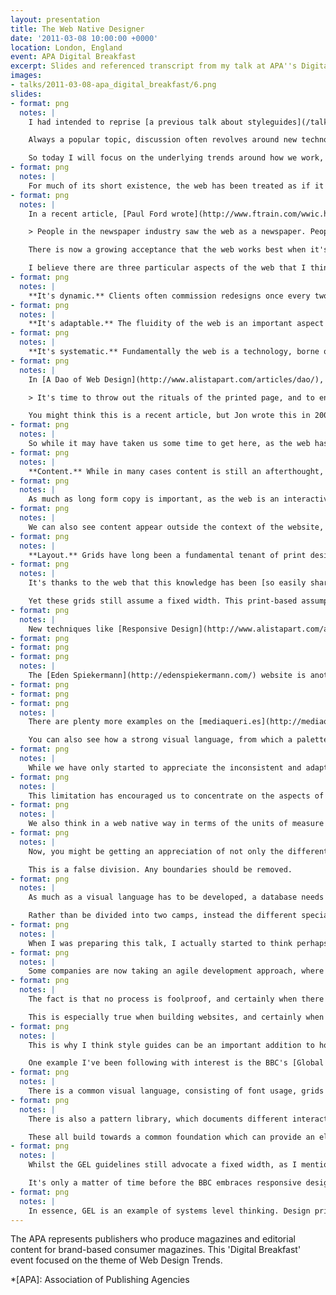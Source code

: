 ```yaml
---
layout: presentation
title: The Web Native Designer
date: '2011-03-08 10:00:00 +0000'
location: London, England
event: APA Digital Breakfast
excerpt: Slides and referenced transcript from my talk at APA''s Digital Breakfast
images:
- talks/2011-03-08-apa_digital_breakfast/6.png
slides:
- format: png
  notes: |
    I had intended to reprise [a previous talk about styleguides](/talks/2010/11/multipack_presents), but as I reviewed my slides, I started to think more about today's theme: Web Design Trends.

    Always a popular topic, discussion often revolves around new technologies and the latest fashions. Watching the latest trends can be fun, but be careful not to focus too much on what everyone else is doing. While can be helpful to learn about HTML5 or the latest JavaScript libraries, you should be thinking about design in terms of a particular project or brief.

    So today I will focus on the underlying trends around how we work, how we communicate with clients and our colleagues, and how we're starting to respect the web as a medium in its own right.
- format: png
  notes: |
    For much of its short existence, the web has been treated as if it were the printed page, and you can see this is some of the terms we use. Words such as 'page', but also phrases like 'above the fold'. Such misappropriation isn't new. During the early development of television for example, it was often referred to as 'radio with pictures'.
- format: png
  notes: |
    In a recent article, [Paul Ford wrote](http://www.ftrain.com/wwic.html):

    > People in the newspaper industry saw the web as a newspaper. People in TV saw the web as TV, and people in book publishing saw it as a weird kind of potential book. But the web is not just some kind of magic all-absorbing meta-medium. It's its own thing.

    There is now a growing acceptance that the web works best when it's treated on it's own terms.

    I believe there are three particular aspects of the web that I think make it unique.
- format: png
  notes: |
    **It's dynamic.** Clients often commission redesigns once every two or three years, but this is to ignore a fantastic opportunity, as the web gives you unparalleled access to your users, meaning you can get a tremendous amount of feedback (either directly or indirectly) about how your site is performing and how well it meets their needs. Such dynamism has its downsides too; we have yet to think of any reliable method of preserving historically relevant content. The web almost exists with a complete ignorance of the past.
- format: png
  notes: |
    **It's adaptable.** The fluidity of the web is an important aspect for designers to recognise. Many have felt this all too acutely when trying to design websites that maintain pixel level precision across different browsers. The web works best when you embrace its fluidity. As we see a proliferation of devices with varying design constraints, we're now seeing this fluidity as a strength, not a weakness.
- format: png
  notes: |
    **It's systematic.** Fundamentally the web is a technology, borne of logic, rules and systems. There are key concepts such as URLs and hypertext that we need to understand and design for. The web is not only a visual medium either. Indeed it's quite possible that most content isn't consumed by humans at all; think of Google's spidering tools, or assistive software such as screen readers, none of which pay credence to visual design.
- format: png
  notes: |
    In [A Dao of Web Design](http://www.alistapart.com/articles/dao/), Jon Allsopp wrote:

    > It's time to throw out the rituals of the printed page, and to engage with the medium of the web and its own nature.

    You might think this is a recent article, but Jon wrote this in 2000 -- it's taken us almost a decade to recognise his foresight.
- format: png
  notes: |
    So while it may have taken us some time to get here, as the web has matured, so have us practitioners. We have built up a body of experience, and our methods are undergoing a period of reappraisal. We have studied and applied techniques that have existed in print and assessed how well they apply online. We've seen how users react and interact with websites, and starting to get a better understanding of the platform we design for.
- format: png
  notes: |
    **Content.** While in many cases content is still an afterthought, with existing copy dumped into a template, designers are starting to recognise its importance. First, we need to write copy specifically for the web. This doesn't mean less copy, but the right amount should be presented at appropriate parts of a user's journey. Large amounts of copy should be easy to skim, with headings, lists and breaks used to chunk-up content.
- format: png
  notes: |
    As much as long form copy is important, as the web is an interactive, communicative medium, so [microcopy](https://www.flickr.com/groups/microcopy/) plays an important role too. These little pieces of text can indicate a desired behaviour, or give a website its own personality and tone of voice.
- format: png
  notes: |
    We can also see content appear outside the context of the website, thanks to RSS readers and tools like [Readability](https://www.readability.com/) and [Instapaper](http://www.instapaper.com/) that remove surrounding distractions (and design) from a text.
- format: png
  notes: |
    **Layout.** Grids have long been a fundamental tenant of print design, but only recently have web designers started to learn about how they work and embrace them in their own work.
- format: png
  notes: |
    It's thanks to the web that this knowledge has been [so easily shared](http://www.thegridsystem.org/), benefiting developers as much as designers, who have created frameworks that make implementing grid-based designs easier.

    Yet these grids still assume a fixed width. This print-based assumption doesn't align well with the flexible and fluid nature of the web, leading web native designers to think about how grids and layouts can adapt to differing device constraints, be that width, font-size, resolution or a host of other variables.
- format: png
  notes: |
    New techniques like [Responsive Design](http://www.alistapart.com/articles/responsive-web-design/) are being advocated by designers like [Ethan Marcotte](http://ethanmarcotte.com/). His website provides a good example of how this approach works, with its layout and other aspects of its visual design changing depending on the constraints of a device.
- format: png
- format: png
- format: png
  notes: |
    The [Eden Spiekermann](http://edenspiekermann.com/) website is another example I'm fond of.
- format: png
- format: png
- format: png
  notes: |
    There are plenty more examples on the [mediaqueri.es](http://mediaqueri.es) website. Note that these layouts haven't been designed to fit a set of predefined widths. Rather, they have been designed to adapt to the space available. This content-out approach not only suggests a key change in how we approach design on the web, but again reinforces the importance of content.

    You can also see how a strong visual language, from which a palette of elements can be chosen from, is essential for designs that can appear in a number of different formats.
- format: png
  notes: |
    While we have only started to appreciate the inconsistent and adaptable nature of web layouts, we've learnt to appreciate this more with web typography. Here we face a limited font choice, with perhaps only six web safe fonts that can be used with any certainty (and [even then there can be issues with rendering consistency](http://blog.mhurrell.co.uk/post/2946358183/updating-the-helvetica-font-stack)).
- format: png
  notes: |
    This limitation has encouraged us to concentrate on the aspects of typography we can control; capitalisation, kerning and leading. The 2008 website for the [Seed Conference](http://seedconference.com/) is still probably the best example of this.
- format: png
  notes: |
    We also think in a web native way in terms of the units of measure we choose to use. Where print uses fixed point sizes, and screen design uses fixed pixels, the web works best when you use relative units like the `em` (relative to the base font size) or percentages (where a width is relative to its parent container).
- format: png
  notes: |
    Now, you might be getting an appreciation of not only the different challenges we face designing for the web, but the number of different specialisms that apply. And yet, practitioners are often dived into just two camps -- designers and developers -- between which unnecessary boundaries have been placed.

    This is a false division. Any boundaries should be removed.
- format: png
  notes: |
    As much as a visual language has to be developed, a database needs to be designed. In fact, I would go so far as to suggest these terms are interchangeable, each as necessary as the other. Development is the act of reproducing a design.

    Rather than be divided into two camps, instead the different specialisms should be encouraged to atain a broad understanding of all aspects of web design. For example, a developer can know as much about good microcopy as a designer has an understanding of databases.
- format: png
  notes: |
    When I was preparing this talk, I actually started to think perhaps there is a division, between those who care, and those who don't. Designers will often ask for more time to complete a project, whilst developers will want to ship a product as soon as it works. However, if left to designers in search of unattainable perfections, products would never ship. Developers might cite budgets and timelines, but this is often a result of processes that place all responsibility for delivery on their shoulders, often without them having little understanding of a project or involvement early on.
- format: png
  notes: |
    Some companies are now taking an agile development approach, where designers and developers ideally work side-by-side working on small iterations that be can be tested and improved upon -- although in my own experience I have yet to see this grand unified theory work in practice.
- format: png
  notes: |
    The fact is that no process is foolproof, and certainly when there is limited communication between everyone working on a product. The best projects occur when everybody is involved at every stage, each understanding the goals of the project and the problems that need to be solved.

    This is especially true when building websites, and certainly when designers use static visual mock-ups that convey no sense of the interactivity or flexibility required on the web. That's why communication between those designing and those implementing is crucial. As we wish to create more responsive websites, designers need to be involved in assessing how well a design adapts. Yet they can't reasonably design every variation without seeing it behave in the wild. A designer/developer partnership is essential.
- format: png
  notes: |
    This is why I think style guides can be an important addition to how we work on the web; especially on big projects with a large number of stakeholders. When it's important to ensure a universal understanding amongst many people working on a project, such guidelines can ensure consistency and promote a common working language.

    One example I've been following with interest is the BBC's [Global Experience Language](http://www.bbc.co.uk/gel/), a set of guidelines for anyone creating digital experiences for the BBC on the web. This project is founded upon ten design principles that summarise the common goals and priorities, which can be used to weigh up design choices that might arise later in any given project.
- format: png
  notes: |
    There is a common visual language, consisting of font usage, grids and layout variations and a predefined set of icons to choose from. An interesting aspect of this project is the cultural map; key parts of the website adhere to these guidelines closer than websites for programmes which need to reflect their own brand guidelines as well.
- format: png
  notes: |
    There is also a pattern library, which documents different interactions and behaviours of common elements to be used across the site. This library which can be added to as new components are found to be needed across a their different web properties.

    These all build towards a common foundation which can provide an element of predictability; developers can build with a set of known assumptions in mind and separate agencies or groups can build different websites yet have them work as part of a greater whole.
- format: png
  notes: |
    Whilst the GEL guidelines still advocate a fixed width, as I mentioned earlier, such a strong visual language is essential when creating websites that can appear in different contexts.

    It's only a matter of time before the BBC embraces responsive design, especially as creating bespoke websites for different devices will soon prove too costly.
- format: png
  notes: |
    In essence, GEL is an example of systems level thinking. Design principles define common goals whilst a visual language and design patterns provide building blocks from which new websites can be created. And once we start to think in terms of systems, so designers can become native to the web.
---
```

The APA represents publishers who produce magazines and editorial content for brand-based consumer magazines. This 'Digital Breakfast' event focused on the theme of Web Design Trends.

*[APA]: Association of Publishing Agencies
